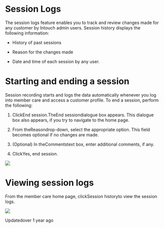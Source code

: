 # Session Logs

The session logs feature enables you to track and review changes made for any customer by Intouch admin users. Session history displays the following information:

- History of past sessions

- Reason for the changes made

- Date and time of each session by any user.

# Starting and ending a session

Session recording starts and logs the data automatically whenever you log into member care and access a customer profile. To end a session, perform the following:

1. ClickEnd session.TheEnd sessiondialogue box appears. This dialogue box also appears, if you try to navigate to the home page.

2. From theReasondrop-down, select the appropriate option. This field becomes optional if no changes are made.

3. (Optional) In theCommentstext box, enter additional comments, if any.

4. ClickYes, end session.

![](https://files.readme.io/5db8fb6-Record_session_.gif)

# Viewing session logs

From the member care home page, clickSession historyto view the session logs.

![](https://files.readme.io/715c204-View_session_log.gif)

Updatedover 1 year ago